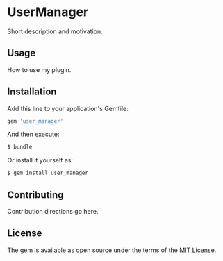 # UserManager
Short description and motivation.

## Usage
How to use my plugin.

## Installation
Add this line to your application's Gemfile:

```ruby
gem 'user_manager'
```

And then execute:
```bash
$ bundle
```

Or install it yourself as:
```bash
$ gem install user_manager
```

## Contributing
Contribution directions go here.

## License
The gem is available as open source under the terms of the [MIT License](http://opensource.org/licenses/MIT).
